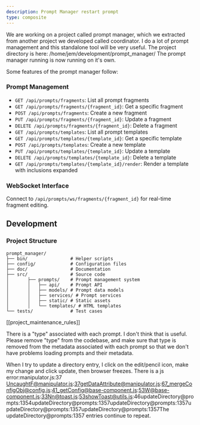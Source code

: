 ```yaml
---
description: Prompt Manager restart prompt
type: composite
---
```


We are working on a project called prompt manager, which we extracted from another project we developed called coordinator. I do a lot of prompt management and this standalone tool will be very useful.
The project directory is here:
/home/jem/development/prompt_manager/
The prompt manager running is now running on it's own. 

Some features of the prompt manager follow:

### Prompt Management
- `GET /api/prompts/fragments`: List all prompt fragments
- `GET /api/prompts/fragments/{fragment_id}`: Get a specific fragment
- `POST /api/prompts/fragments`: Create a new fragment
- `PUT /api/prompts/fragments/{fragment_id}`: Update a fragment
- `DELETE /api/prompts/fragments/{fragment_id}`: Delete a fragment
- `GET /api/prompts/templates`: List all prompt templates
- `GET /api/prompts/templates/{template_id}`: Get a specific template
- `POST /api/prompts/templates`: Create a new template
- `PUT /api/prompts/templates/{template_id}`: Update a template
- `DELETE /api/prompts/templates/{template_id}`: Delete a template
- `GET /api/prompts/templates/{template_id}/render`: Render a template with inclusions expanded
### WebSocket Interface
Connect to `/api/prompts/ws/fragments/{fragment_id}` for real-time fragment editing.

## Development
### Project Structure
```
prompt_manager/
├── bin/                # Helper scripts
├── config/             # Configuration files
├── doc/                # Documentation
├── src/                # Source code
│       ├── prompts/    # Prompt management system
│       │   ├── api/    # Prompt API
│       │   ├── models/ # Prompt data models
│       │   ├── services/ # Prompt services
│       │   ├── static/ # Static assets
│       │   └── templates/ # HTML templates
└── tests/              # Test cases
```

[[project_maintenance_rules]]

There is a "type" associated with each prompt. I don't think that is useful. Please remove "type" from the codebase, and make sure that type is removed from the metadata associated with each prompt so that we don't have problems loading prompts and their metadata.

When I try to update a directory entry, I click on the edit/pencil icon, make my change and click update, then browser freezes. There is a js error:manipulator.js:37 UncaughtF@manipulator.js:37getDataAttribute@manipulator.js:67_mergeConfigObj@config.js:41_getConfig@base-component.js:53W@base-component.js:33Nn@toast.js:53showToast@utils.js:46updateDirectory@prompts:1354updateDirectory@prompts:1357updateDirectory@prompts:1357updateDirectory@prompts:1357updateDirectory@prompts:1357The updateDirectory@prompts:1357 entries continue to repeat.